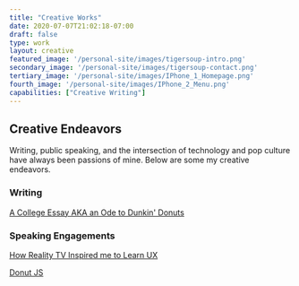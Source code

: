 ```yaml
---
title: "Creative Works"
date: 2020-07-07T21:02:18-07:00
draft: false
type: work
layout: creative
featured_image: '/personal-site/images/tigersoup-intro.png'
secondary_image: '/personal-site/images/tigersoup-contact.png'
tertiary_image: '/personal-site/images/IPhone_1_Homepage.png'
fourth_image: '/personal-site/images/IPhone_2_Menu.png'
capabilities: ["Creative Writing"]
---
```


## Creative Endeavors

Writing, public speaking, and the intersection of technology and pop culture have always been passions of mine. Below are some my creative endeavors.


### Writing

[A College Essay AKA an Ode to Dunkin' Donuts](https://www.dropbox.com/s/6i7oix1fc9hlnwz/A%20College%20Essay.pdf?dl=0)


### Speaking Engagements
[How Reality TV Inspired me to Learn UX](https://docs.google.com/presentation/d/1vH_TDj9rD_ZNjECTkaA9EdYdbtqGUiN8CXjCyjTAaeM/edit?usp=sharing)

[Donut JS](https://www.youtube.com/watch?v=zVyFKBZ4l84&list=PLclEcT4yxER6A7ROEaCkkQaLaYGWBsNNa&index=3)


